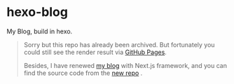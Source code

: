 # hexo-blog

My Blog, build in hexo.

> Sorry but this repo has already been archived. But fortunately you could still see the render result via [GitHub Pages](https://ryojerryyu.github.io/blog/).
>
> Besides, I have renewed [my blog](https://blog.ryo-okami.xyz/) with Next.js framework, and you can find the source code from the [new repo](https://github.com/RyoJerryYu/blog-next) .

